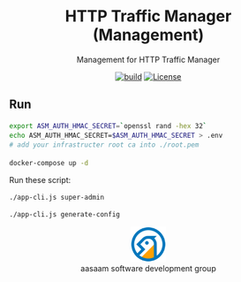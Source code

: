 <div align="center">
  <h1>
    HTTP Traffic Manager (Management)
  </h1>
  <p>
    Management for HTTP Traffic Manager
  </p>
  <p>
    <a href="https://github.com/aasaam/htm-management/actions/workflows/build.yml" target="_blank"><img src="https://github.com/aasaam/htm-management/actions/workflows/build.yml/badge.svg" alt="build" /></a>
    <a href="https://github.com/aasaam/htm-management/blob/master/LICENSE"><img alt="License" src="https://img.shields.io/github/license/aasaam/htm-management"></a>
  </p>
</div>

## Run

```bash
export ASM_AUTH_HMAC_SECRET=`openssl rand -hex 32`
echo ASM_AUTH_HMAC_SECRET=$ASM_AUTH_HMAC_SECRET > .env
# add your infrastructer root ca into ./root.pem

docker-compose up -d
```

Run these script:

```bash
./app-cli.js super-admin
```

```bash
./app-cli.js generate-config
```

<div>
  <p align="center">
    <img alt="aasaam software development group" width="64" src="https://raw.githubusercontent.com/aasaam/information/master/logo/aasaam.svg">
    <br />
    aasaam software development group
  </p>
</div>
